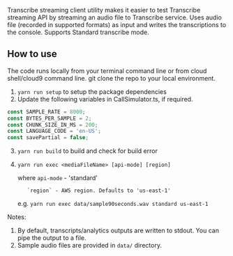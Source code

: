 Transcribe streaming client utility makes it easier to test Transcribe streaming API by streaming an audio file to Transcribe service. Uses audio file (recorded in supported formats) as input and writes the transcriptions to the console. Supports Standard transcribe mode.

## How to use
The code runs locally from your terminal command line or from cloud shell/cloud9 command line. 
git clone the repo to your local environment.

1. `yarn run setup` to setup the package dependencies
2. Update the following variables in CallSimulator.ts, if required.
```javascript
const SAMPLE_RATE = 8000;
const BYTES_PER_SAMPLE = 2;
const CHUNK_SIZE_IN_MS = 200;
const LANGUAGE_CODE = 'en-US';
const savePartial = false;
```
3. `yarn run build` to build and check for build error
4. `yarn run exec <mediaFileName> [api-mode] [region]`

    where `api-mode` - 'standard'  

          `region` - AWS region. Defaults to 'us-east-1'

    e.g. `yarn run exec data/sample90seconds.wav standard us-east-1`

Notes:
1. By default, transcripts/analytics outputs are written to stdout. You can pipe the output to a file. 
2. Sample audio files are provided in `data/` directory.